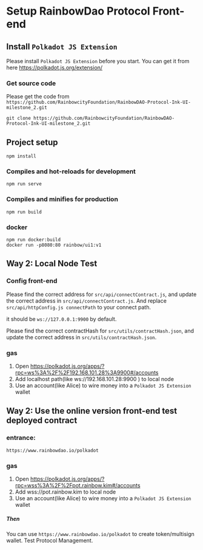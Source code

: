 # Setup RainbowDao Protocol Front-end

## Install `Polkadot JS Extension`

Please install `Polkadot JS Extension` before you start. You can get it from here https://polkadot.js.org/extension/

### Get source code

Please get the code from `https://github.com/RainbowcityFoundation/RainbowDAO-Protocol-Ink-UI-milestone_2.git`

```
git clone https://github.com/RainbowcityFoundation/RainbowDAO-Protocol-Ink-UI-milestone_2.git
```

## Project setup

```
npm install
```

### Compiles and hot-reloads for development

```
npm run serve
```

### Compiles and minifies for production

```
npm run build
```

### docker

```
npm run docker:build
docker run -p8080:80 rainbow/ui1:v1
```

## Way 2: Local Node Test

### Config front-end

Please find the correct address for `src/api/connectContract.js`, and update the correct address in `src/api/connectContract.js`. And replace `src/api/httpConfig.js connectPath` to your connect path.

it should be `ws://127.0.0.1:9900` by default.

Please find the correct contractHash for `src/utils/contractHash.json`, and update the correct address in `src/utils/contractHash.json`.

### gas

1. Open https://polkadot.js.org/apps/?rpc=ws%3A%2F%2F192.168.101.28%3A9900#/accounts
2. Add localhost path(like ws://192.168.101.28:9900 ) to local node
3. Use an account(like Alice) to wire money into a `Polkadot JS Extension` wallet

## Way 2: Use the online version front-end test deployed contract

### entrance:

```
https://www.rainbowdao.io/polkadot
```

### gas

1. Open https://polkadot.js.org/apps/?rpc=wss%3A%2F%2Fpot.rainbow.kim#/accounts
2. Add wss://pot.rainbow.kim to local node
3. Use an account(like Alice) to wire money into a `Polkadot JS Extension` wallet

##### Then

You can use `https://www.rainbowdao.io/polkadot` to create token/multisign wallet. Test Protocol Management.


